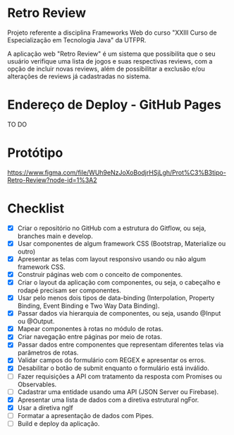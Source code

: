 # Retro Review

Projeto referente a disciplina Frameworks Web do curso "XXIII Curso de Especialização em Tecnologia Java" da UTFPR.

A aplicação web "Retro Review" é um sistema que possibilita que o seu usuário verifique uma lista de jogos e suas respectivas reviews, com a opção de incluir novas reviews, além de possibilitar a exclusão e/ou alterações de reviews já cadastradas no sistema.

# Endereço de Deploy - GitHub Pages

TO DO

# Protótipo

https://www.figma.com/file/WUh9eNzJoXoBodjrHSjLgh/Prot%C3%B3tipo-Retro-Review?node-id=1%3A2

# Checklist

- [x] Criar o repositório no GitHub com a estrutura do Gitflow, ou seja, branches main e develop.
- [x] Usar componentes de algum framework CSS (Bootstrap, Materialize ou outro)
- [x] Apresentar as telas com layout responsivo usando ou não algum framework CSS.
- [x] Construir páginas web com o conceito de componentes.
- [x] Criar o layout da aplicação com componentes, ou seja, o cabeçalho e rodapé precisam ser componentes.
- [x] Usar pelo menos dois tipos de data-binding (Interpolation, Property Binding, Event Binding e Two Way Data Binding).
- [x] Passar dados via hierarquia de componentes, ou seja, usando @Input ou @Output.
- [x] Mapear componentes à rotas no módulo de rotas.
- [x] Criar navegação entre páginas por meio de rotas.
- [x] Passar dados entre componentes que representam diferentes telas via parâmetros de rotas.
- [x] Validar campos do formulário com REGEX e apresentar os erros.
- [x] Desabilitar o botão de submit enquanto o formulário está inválido.
- [ ] Fazer requisições a API com tratamento da resposta com Promises ou Observables.
- [ ] Cadastrar uma entidade usando uma API (JSON Server ou Firebase).
- [x] Apresentar uma lista de dados com a diretiva estrutural ngFor.
- [x] Usar a diretiva ngIf
- [ ] Formatar a apresentação de dados com Pipes.
- [ ] Build e deploy da aplicação.
